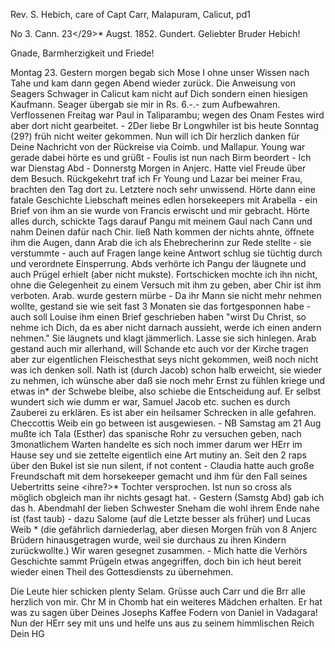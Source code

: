 Rev. S. Hebich, care of Capt Carr, Malapuram, Calicut, pd1

No 3. Cann. 23</29>* Augst. 1852.
 Gundert.
Geliebter Bruder Hebich!

Gnade, Barmherzigkeit und Friede!

Montag 23. Gestern morgen begab sich Mose I ohne unser Wissen nach Tahe und kam dann gegen Abend wieder zurück. Die Anweisung von Seagers Schwager in Calicut kam nicht auf Dich sondern einen hiesigen Kaufmann. Seager übergab sie mir in Rs. 6.-.- zum Aufbewahren. Verflossenen Freitag war Paul in Taliparambu; wegen des Onam Festes wird aber dort nicht gearbeitet. - 2Der liebe Br Longwhiler ist bis heute Sonntag (29?) früh nicht weiter gekommen. Nun will ich Dir herzlich danken für Deine Nachricht von der Rückreise via Coimb. und Mallapur. Young war gerade dabei hörte es und grüßt - Foulis ist nun nach Birm beordert - Ich war Dienstag Abd - Donnerstg Morgen in Anjerc. Hatte viel Freude über dem Besuch. Rückgekehrt traf ich Fr Young und Lazar bei meiner Frau, brachten den Tag dort zu. Letztere noch sehr unwissend. Hörte dann eine fatale Geschichte Liebschaft meines edlen horsekeepers mit Arabella - ein Brief von ihm an sie wurde von Francis erwischt und mir gebracht. Hörte alles durch, schickte Tags darauf Pangu mit meinem Gaul nach Cann und nahm Deinen dafür nach Chir. ließ Nath kommen der nichts ahnte, öffnete ihm die Augen, dann Arab die ich als Ehebrecherinn zur Rede stellte - sie verstummte - auch auf Fragen lange keine Antwort schlug sie tüchtig durch und verordnete Einsperrung. Abds verhörte ich Pangu der läugnete und auch Prügel erhielt (aber nicht mukste). Fortschicken mochte ich ihn nicht, ohne die Gelegenheit zu einem Versuch mit ihm zu geben, aber Chir ist ihm verboten. Arab. wurde gestern mürbe - Da ihr Mann sie nicht mehr nehmen wollte, gestand sie wie seit fast 3 Monaten sie das fortgesponnen habe - auch soll Louise ihm einen Brief geschrieben haben "wirst Du Christ, so nehme ich Dich, da es aber nicht darnach aussieht, werde ich einen andern nehmen." Sie läugnets und klagt jämmerlich. Lasse sie sich hinlegen. Arab gestand auch mir allerhand, will Schande etc auch vor der Kirche tragen aber zur eigentlichen Fleischesthat seys nicht gekommen, weiß noch nicht was ich denken soll. Nath ist (durch Jacob) schon halb erweicht, sie wieder zu nehmen, ich wünsche aber daß sie noch mehr Ernst zu fühlen kriege und etwas in* der Schwebe bleibe, also schiebe die Entscheidung auf. Er selbst wundert sich wie dumm er war, Samuel Jacob etc. suchen es durch Zauberei zu erklären. Es ist aber ein heilsamer Schrecken in alle gefahren. Checcottis Weib ein go between ist ausgewiesen. - NB Samstag am 21 Aug mußte ich Tala (Esther) das spanische Rohr zu versuchen geben, nach 3monatlichem Warten handelte es sich noch immer darum wer HErr im Hause sey und sie zettelte eigentlich eine Art mutiny an. Seit den 2 raps über den Bukel ist sie nun silent, if not content - Claudia hatte auch große Freundschaft mit dem horsekeeper gemacht und ihm für den Fall seines Uebertritts seine <ihre?>* Tochter versprochen. Ist nun so cross als möglich obgleich man ihr nichts gesagt hat. - Gestern (Samstg Abd) gab ich das h. Abendmahl der lieben Schwester Sneham die wohl ihrem Ende nahe ist (fast taub) - dazu Salome (auf die Letzte besser als früher) und Lucas Weib <Gnanama>* (die gefährlich darniederlag, aber diesen Morgen früh von 8 Anjerc Brüdern hinausgetragen wurde, weil sie durchaus zu ihren Kindern zurückwollte.) Wir waren gesegnet zusammen. - Mich hatte die Verhörs Geschichte sammt Prügeln etwas angegriffen, doch bin ich heut bereit wieder einen Theil des Gottesdiensts zu übernehmen.

Die Leute hier schicken plenty Selam. Grüsse auch Carr und die Brr alle herzlich von mir. Chr M in Chomb hat ein weiteres Mädchen erhalten. Er hat was zu sagen über Deines Josephs Kaffee Fodern von Daniel in Vadagara! Nun der HErr sey mit uns und helfe uns aus zu seinem himmlischen Reich  Dein HG
